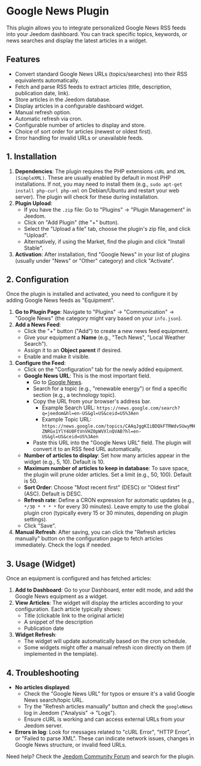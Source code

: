 # Google News Plugin

This plugin allows you to integrate personalized Google News RSS feeds into your Jeedom dashboard. You can track specific topics, keywords, or news searches and display the latest articles in a widget.

## Features

-   Convert standard Google News URLs (topics/searches) into their RSS equivalents automatically.
-   Fetch and parse RSS feeds to extract articles (title, description, publication date, link).
-   Store articles in the Jeedom database.
-   Display articles in a configurable dashboard widget.
-   Manual refresh option.
-   Automatic refresh via cron.
-   Configurable number of articles to display and store.
-   Choice of sort order for articles (newest or oldest first).
-   Error handling for invalid URLs or unavailable feeds.

## 1. Installation

1.  **Dependencies**: The plugin requires the PHP extensions `cURL` and `XML (SimpleXML)`. These are usually enabled by default in most PHP installations. If not, you may need to install them (e.g., `sudo apt-get install php-curl php-xml` on Debian/Ubuntu and restart your web server). The plugin will check for these during installation.
2.  **Plugin Upload**:
    *   If you have the `.zip` file: Go to "Plugins" -> "Plugin Management" in Jeedom.
    *   Click on "Add Plugin" (the "+" button).
    *   Select the "Upload a file" tab, choose the plugin's zip file, and click "Upload".
    *   Alternatively, if using the Market, find the plugin and click "Install Stable".
3.  **Activation**: After installation, find "Google News" in your list of plugins (usually under "News" or "Other" category) and click "Activate".

## 2. Configuration

Once the plugin is installed and activated, you need to configure it by adding Google News feeds as "Equipment".

1.  **Go to Plugin Page**: Navigate to "Plugins" -> "Communication" -> "Google News" (the category might vary based on your `info.json`).
2.  **Add a News Feed**:
    *   Click the "+" button ("Add") to create a new news feed equipment.
    *   Give your equipment a **Name** (e.g., "Tech News", "Local Weather Search").
    *   Assign it to an **Object parent** if desired.
    *   Enable and make it visible.
3.  **Configure the Feed**:
    *   Click on the "Configuration" tab for the newly added equipment.
    *   **Google News URL**: This is the most important field.
        *   Go to [Google News](https://news.google.com/).
        *   Search for a topic (e.g., "renewable energy") or find a specific section (e.g., a technology topic).
        *   Copy the URL from your browser's address bar.
            *   Example Search URL: `https://news.google.com/search?q=jeedom&hl=en-US&gl=US&ceid=US%3Aen`
            *   Example Topic URL: `https://news.google.com/topics/CAAqJggKIiBDQkFTRWdvSUwyMHZNRGx1YlY4U0FtVnVHZ0pWVXlnQVAB?hl=en-US&gl=US&ceid=US%3Aen`
        *   Paste this URL into the "Google News URL" field. The plugin will convert it to an RSS feed URL automatically.
    *   **Number of articles to display**: Set how many articles appear in the widget (e.g., 5, 10). Default is 10.
    *   **Maximum number of articles to keep in database**: To save space, the plugin will prune older articles. Set a limit (e.g., 50, 100). Default is 50.
    *   **Sort Order**: Choose "Most recent first" (DESC) or "Oldest first" (ASC). Default is DESC.
    *   **Refresh rate**: Define a CRON expression for automatic updates (e.g., `*/30 * * * *` for every 30 minutes). Leave empty to use the global plugin cron (typically every 15 or 30 minutes, depending on plugin settings).
    *   Click "Save".
4.  **Manual Refresh**: After saving, you can click the "Refresh articles manually" button on the configuration page to fetch articles immediately. Check the logs if needed.

## 3. Usage (Widget)

Once an equipment is configured and has fetched articles:

1.  **Add to Dashboard**: Go to your Dashboard, enter edit mode, and add the Google News equipment as a widget.
2.  **View Articles**: The widget will display the articles according to your configuration. Each article typically shows:
    *   Title (clickable link to the original article)
    *   A snippet of the description
    *   Publication date
3.  **Widget Refresh**:
    *   The widget will update automatically based on the cron schedule.
    *   Some widgets might offer a manual refresh icon directly on them (if implemented in the template).

## 4. Troubleshooting

-   **No articles displayed**:
    *   Check the "Google News URL" for typos or ensure it's a valid Google News search/topic URL.
    *   Try the "Refresh articles manually" button and check the `googleNews` log in Jeedom ("Analysis" -> "Logs").
    *   Ensure cURL is working and can access external URLs from your Jeedom server.
-   **Errors in log**: Look for messages related to "cURL Error", "HTTP Error", or "Failed to parse XML". These can indicate network issues, changes in Google News structure, or invalid feed URLs.

Need help? Check the [Jeedom Community Forum](https://community.jeedom.com/) and search for the plugin.

